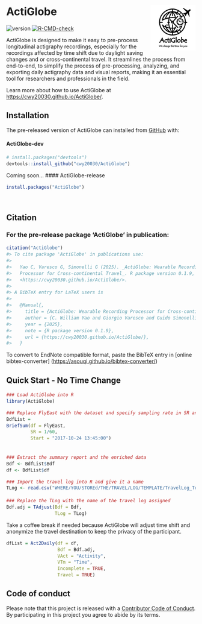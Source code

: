 
<!-- README.md is generated from README.Rmd. Please edit that file -->

# ActiGlobe <a href="https://github.com/cwy20030/ActiGlobe"><img src="man/figures/logo.png" align="right" height="120" alt="ActiGlobe website" /></a>

<!-- badges: start -->

![version](https://img.shields.io/badge/version-0.1.9-green)
[![R-CMD-check](https://github.com/cwy20030/ActiGlobe/actions/workflows/R-CMD-check.yaml/badge.svg)](https://github.com/cwy20030/ActiGlobe/actions/workflows/R-CMD-check.yaml)
<!-- badges: end -->

ActiGlobe is designed to make it easy to pre-process longitudinal
actigraphy recordings, especially for the recordings affected by time
shift due to daylight saving changes and or cross-continental travel. It
streamlines the process from end-to-end, to simplify the process of
pre-processing, analyzing, and exporting daily actigraphy data and
visual reports, making it an essential tool for researchers and
professionals in the field.

Learn more about how to use ActiGlobe at
<https://cwy20030.github.io/ActiGlobe/>.

## Installation

The pre-released version of ActiGlobe can installed from
[GitHub](https://github.com/) with:

#### ActiGlobe-dev

``` r
# install.packages("devtools")
devtools::install_github("cwy20030/ActiGlobe")
```

Coming soon… \#### ActiGlobe-release

``` r
install.packages("ActiGlobe")
```

<br>

## Citation

### For the pre-release package ‘ActiGlobe’ in publication:

``` r
citation("ActiGlobe")
#> To cite package 'ActiGlobe' in publications use:
#> 
#>   Yao C, Varesco G, Simonelli G (2025). _ActiGlobe: Wearable Recording
#>   Processor for Cross-continental Travel_. R package version 0.1.9,
#>   <https://cwy20030.github.io/ActiGlobe/>.
#> 
#> A BibTeX entry for LaTeX users is
#> 
#>   @Manual{,
#>     title = {ActiGlobe: Wearable Recording Processor for Cross-continental Travel},
#>     author = {C. William Yao and Giorgio Varesco and Guido Simonelli},
#>     year = {2025},
#>     note = {R package version 0.1.9},
#>     url = {https://cwy20030.github.io/ActiGlobe/},
#>   }
```

To convert to EndNote compatible format, paste the BibTeX entry in
\[online bibtex-converter\]
(<https://asouqi.github.io/bibtex-converter/>)

## Quick Start - No Time Change

``` r
### Load ActiGlobe into R
library(ActiGlobe)
```

``` r
### Replace FlyEast with the dataset and specify sampling rate in SR and the start of the recording. 
BdfList = 
BriefSum(df = FlyEast,
         SR = 1/60,
         Start = "2017-10-24 13:45:00")


### Extract the summary report and the enriched data
Bdf <- BdfList$Bdf
df <- BdfList$df
```

``` r
### Import the travel log into R and give it a name
TLog <- read.csv("WHERE/YOU/STOREd/THE/TRAVEL/LOG/TEMPLATE/TravelLog_Template.csv")

### Replace the TLog with the name of the travel log assigned
Bdf.adj = TAdjust(Bdf = Bdf, 
                  TLog = TLog)
```

Take a coffee break if needed because ActiGlobe will adjust time shift
and anonymize the travel destination to keep the privacy of the participant.

``` r
dfList = Act2Daily(df = df,
                   Bdf = Bdf.adj,
                   VAct = "Activity",
                   VTm = "Time",
                   Incomplete = TRUE,
                   Travel = TRUE)
```

## Code of conduct

Please note that this project is released with a [Contributor Code of
Conduct](https://github.com/cwy20030/ActiGlobe/CODE_OF_CONDUCT.md). By
participating in this project you agree to abide by its terms.
